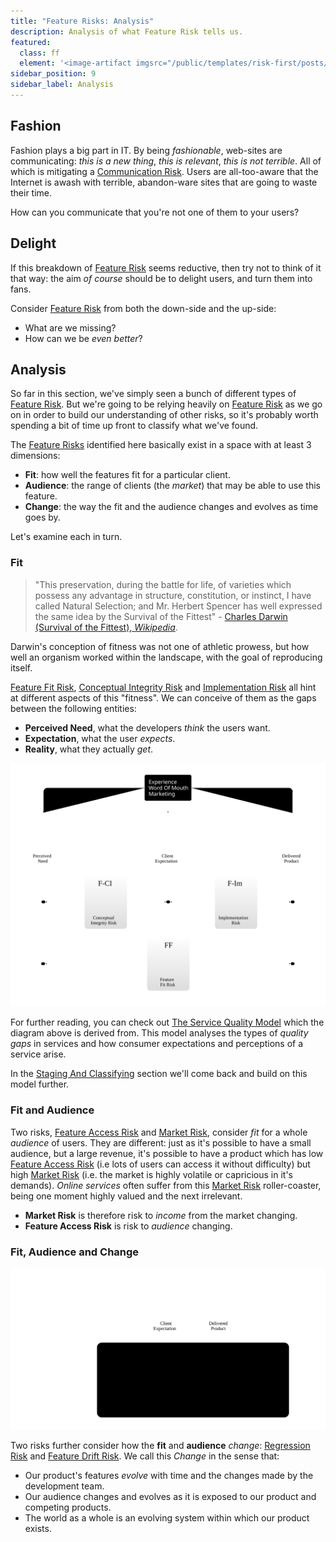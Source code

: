 ```yaml
---
title: "Feature Risks: Analysis"
description: Analysis of what Feature Risk tells us.
featured: 
  class: ff
  element: '<image-artifact imgsrc="/public/templates/risk-first/posts/cycle.svg">Analysis</image-artifact>'
sidebar_position: 9
sidebar_label: Analysis
---
```


## Fashion

Fashion plays a big part in IT.  By being _fashionable_, web-sites are communicating:   _this is a new thing_, _this is relevant_, _this is not terrible_.  All of which is mitigating a [Communication Risk](/tags/Communication-Risk).  Users are all-too-aware that the Internet is awash with terrible, abandon-ware sites that are going to waste their time.  

How can you communicate that you're not one of them to your users?

## Delight

If this breakdown of [Feature Risk](/tags/Feature-Risk) seems reductive, then try not to think of it that way:  the aim _of course_ should be to delight users, and turn them into fans.  

Consider [Feature Risk](/tags/Feature-Risk) from both the down-side and the up-side:  

 - What are we missing?
 - How can we be _even better_?

## Analysis

So far in this section, we've simply seen a bunch of different types of [Feature Risk](/tags/Feature-Risk).  But we're going to be relying heavily on [Feature Risk](/tags/Feature-Risk) as we go on in order to build our understanding of other risks, so it's probably worth spending a bit of time up front to classify what we've found.  

The [Feature Risks](/tags/Feature-Risk) identified here basically exist in a space with at least 3 dimensions:

 - **Fit**: how well the features fit for a particular client.
 - **Audience**:  the range of clients (the _market_) that may be able to use this feature.
 - **Change**:  the way the fit and the audience changes and evolves as time goes by. 
 
Let's examine each in turn.
 
### Fit

 > "This preservation, during the battle for life, of varieties which possess any advantage in structure, constitution, or instinct, I have called Natural Selection; and Mr. Herbert Spencer has well expressed the same idea by the Survival of the Fittest" - [Charles Darwin (Survival of the Fittest), _Wikipedia_](https://en.wikipedia.org/wiki/Survival_of_the_fittest).
 
Darwin's conception of fitness was not one of athletic prowess, but how well an organism worked within the landscape, with the goal of reproducing itself.  

[Feature Fit Risk](#feature-fit-risk), [Conceptual Integrity Risk](#conceptual-integrity-risk) and [Implementation Risk](#implementation-risk) all hint at different aspects of this "fitness".   We can conceive of them as the gaps between the following entities:
 
 - **Perceived Need**,  what the developers _think_ the users want.
 - **Expectation**, what the user _expects_.
 - **Reality**, what they actually _get_.

![Feature Risks Assembled.  Fit Risks, shown as _gaps_, as in the _Service Quality Model_](/img/generated/risks/feature/all-feature-risk.svg) 

For further reading, you can check out [The Service Quality Model](https://en.wikipedia.org/wiki/SERVQUAL) which the diagram above is derived from.  This model analyses the types of _quality gaps_ in services and how consumer expectations and perceptions of a service arise.

In the [Staging And Classifying](Staging-And-Classifying.md) section we'll come back and build on this model further. 

### Fit and Audience

Two risks, [Feature Access Risk](/tags/Feature-Access-Risk) and [Market Risk](/tags/Market-Risk), consider _fit_ for a whole _audience_ of users.  They are different:  just as it's possible to have a small audience, but a large revenue, it's possible to have a product which has low [Feature Access Risk](#feature-access-risk) (i.e lots of users can access it without difficulty) but high [Market Risk](#market-risk) (i.e. the market is highly volatile or capricious in it's demands).  _Online services_ often suffer from this [Market Risk](#market-risk) roller-coaster, being one moment highly valued and the next irrelevant. 

 - **Market Risk** is therefore risk to _income_ from the market changing.
 - **Feature Access Risk** is risk to _audience_ changing.

### Fit, Audience and Change

![Risks of Change either of the product or the expectations of clients.](/img/generated/risks/feature/all-feature-risk2.svg) 

Two risks further consider how the **fit** and **audience** _change_: [Regression Risk](#regression-risk) and [Feature Drift Risk](#feature-drift-risk).  We call this _Change_ in the sense that:

 - Our product's features _evolve_ with time and the changes made by the development team.
 - Our audience changes and evolves as it is exposed to our product and competing products.
 - The world as a whole is an evolving system within which our product exists.
  